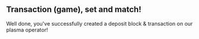 ## Transaction (game), set and match!

Well done, you've successfully created a deposit block & transaction on our plasma operator!